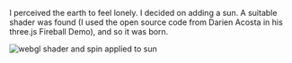 I perceived the earth to feel lonely.  I decided on adding a sun.  A suitable shader was found (I used the open source code from Darien Acosta in his three.js Fireball Demo), and so it was born.

![webgl shader and spin applied to sun](https://raw.githubusercontent.com/craftfortress/devart-template/master/project_images/animation.gif)
